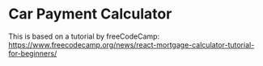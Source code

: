 # Car Payment Calculator

This is based on a tutorial by freeCodeCamp: https://www.freecodecamp.org/news/react-mortgage-calculator-tutorial-for-beginners/